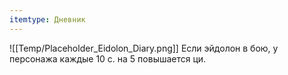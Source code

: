 ```yaml
---
itemtype: Дневник
---
```

![[Temp/Placeholder_Eidolon_Diary.png]]
Если эйдолон в бою, у персонажа каждые 10 с. на 5 повышается ци.
